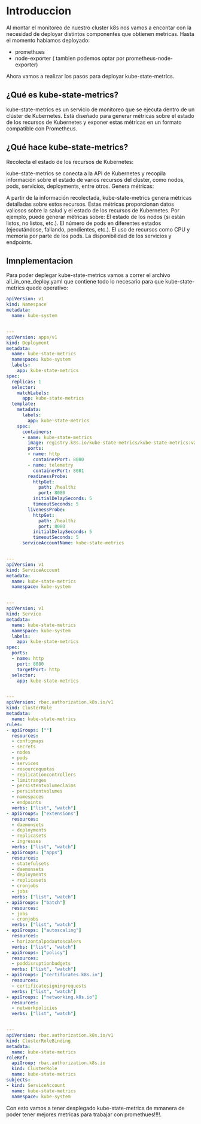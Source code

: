 # Introduccion 

Al montar el monitoreo de nuestro cluster k8s nos vamos a encontar con la necesidad de deployar distintos componentes que obtienen metricas. Hasta el momento habiamos deployado:

- promethues
- node-exporter ( tambien podemos optar por prometheus-node-exporter)

Ahora vamos a realizar los pasos para deployar kube-state-metrics. 

## ¿Qué es kube-state-metrics?

kube-state-metrics es un servicio de monitoreo que se ejecuta dentro de un clúster de Kubernetes. Está diseñado para generar métricas sobre el estado de los recursos de Kubernetes y exponer estas métricas en un formato compatible con Prometheus.

## ¿Qué hace kube-state-metrics?

Recolecta el estado de los recursos de Kubernetes:

kube-state-metrics se conecta a la API de Kubernetes y recopila información sobre el estado de varios recursos del clúster, como nodos, pods, servicios, deployments, entre otros.
Genera métricas:

A partir de la información recolectada, kube-state-metrics genera métricas detalladas sobre estos recursos. Estas métricas proporcionan datos valiosos sobre la salud y el estado de los recursos de Kubernetes.
Por ejemplo, puede generar métricas sobre:
El estado de los nodos (si están listos, no listos, etc.).
El número de pods en diferentes estados (ejecutándose, fallando, pendientes, etc.).
El uso de recursos como CPU y memoria por parte de los pods.
La disponibilidad de los servicios y endpoints.

## Imnplementacion

Para poder deplegar kube-state-metrics vamos a correr el archivo all_in_one_deploy.yaml  que contiene todo lo necesario  para que kube-state-metrics quede operativo:

```yaml
apiVersion: v1
kind: Namespace
metadata:
  name: kube-system


---
apiVersion: apps/v1
kind: Deployment
metadata:
  name: kube-state-metrics
  namespace: kube-system
  labels:
    app: kube-state-metrics
spec:
  replicas: 1
  selector:
    matchLabels:
      app: kube-state-metrics
  template:
    metadata:
      labels:
        app: kube-state-metrics
    spec:
      containers:
      - name: kube-state-metrics
        image: registry.k8s.io/kube-state-metrics/kube-state-metrics:v2.7.0
        ports:
        - name: http
          containerPort: 8080
        - name: telemetry
          containerPort: 8081
        readinessProbe:
          httpGet:
            path: /healthz
            port: 8080
          initialDelaySeconds: 5
          timeoutSeconds: 5
        livenessProbe:
          httpGet:
            path: /healthz
            port: 8080
          initialDelaySeconds: 5
          timeoutSeconds: 5
      serviceAccountName: kube-state-metrics


---
apiVersion: v1
kind: ServiceAccount
metadata:
  name: kube-state-metrics
  namespace: kube-system


---
apiVersion: v1
kind: Service
metadata:
  name: kube-state-metrics
  namespace: kube-system
  labels:
    app: kube-state-metrics
spec:
  ports:
  - name: http
    port: 8080
    targetPort: http
  selector:
    app: kube-state-metrics


---
apiVersion: rbac.authorization.k8s.io/v1
kind: ClusterRole
metadata:
  name: kube-state-metrics
rules:
- apiGroups: [""]
  resources:
  - configmaps
  - secrets
  - nodes
  - pods
  - services
  - resourcequotas
  - replicationcontrollers
  - limitranges
  - persistentvolumeclaims
  - persistentvolumes
  - namespaces
  - endpoints
  verbs: ["list", "watch"]
- apiGroups: ["extensions"]
  resources:
  - daemonsets
  - deployments
  - replicasets
  - ingresses
  verbs: ["list", "watch"]
- apiGroups: ["apps"]
  resources:
  - statefulsets
  - daemonsets
  - deployments
  - replicasets
  - cronjobs
  - jobs
  verbs: ["list", "watch"]
- apiGroups: ["batch"]
  resources:
  - jobs
  - cronjobs
  verbs: ["list", "watch"]
- apiGroups: ["autoscaling"]
  resources:
  - horizontalpodautoscalers
  verbs: ["list", "watch"]
- apiGroups: ["policy"]
  resources:
  - poddisruptionbudgets
  verbs: ["list", "watch"]
- apiGroups: ["certificates.k8s.io"]
  resources:
  - certificatesigningrequests
  verbs: ["list", "watch"]
- apiGroups: ["networking.k8s.io"]
  resources:
  - networkpolicies
  verbs: ["list", "watch"]


---
apiVersion: rbac.authorization.k8s.io/v1
kind: ClusterRoleBinding
metadata:
  name: kube-state-metrics
roleRef:
  apiGroup: rbac.authorization.k8s.io
  kind: ClusterRole
  name: kube-state-metrics
subjects:
- kind: ServiceAccount
  name: kube-state-metrics
  namespace: kube-system
```

Con esto vamos a tener desplegado kube-state-metrics de mmanera de poder tener mejores metricas para trabajar con promethues!!!!.